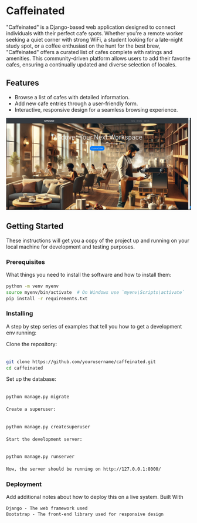 # Caffeinated

"Caffeinated" is a Django-based web application designed to connect individuals with their perfect cafe spots. Whether you're a remote worker seeking a quiet corner with strong WiFi, a student looking for a late-night study spot, or a coffee enthusiast on the hunt for the best brew, "Caffeinated" offers a curated list of cafes complete with ratings and amenities. This community-driven platform allows users to add their favorite cafes, ensuring a continually updated and diverse selection of locales.

## Features

- Browse a list of cafes with detailed information.
- Add new cafe entries through a user-friendly form.
- Interactive, responsive design for a seamless browsing experience.

![Alt text](image.png)

## Getting Started

These instructions will get you a copy of the project up and running on your local machine for development and testing purposes.

### Prerequisites

What things you need to install the software and how to install them:

```bash
python -m venv myenv
source myenv/bin/activate  # On Windows use `myenv\Scripts\activate`
pip install -r requirements.txt
```

### Installing

A step by step series of examples that tell you how to get a development env running:

Clone the repository:

```bash

git clone https://github.com/yourusername/caffeinated.git
cd caffeinated
```

Set up the database:

```bash

python manage.py migrate

Create a superuser:
```

```bash

python manage.py createsuperuser

Start the development server:
```

```bash

python manage.py runserver

Now, the server should be running on http://127.0.0.1:8000/
```

### Deployment

Add additional notes about how to deploy this on a live system.
Built With

    Django - The web framework used
    Bootstrap - The front-end library used for responsive design

